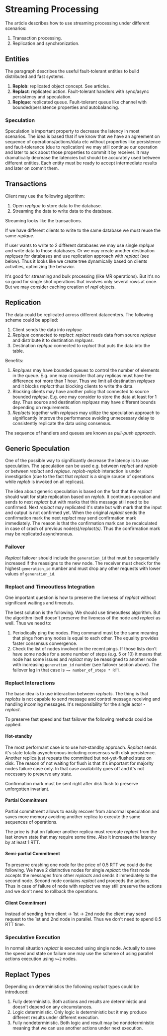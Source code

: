 # Streaming Processing

The article describes how to use streaming processing under different scenarios:

1. Transaction processing.
2. Replication and synchronization.

## Entities

The paragraph describes the useful fault-tolerant entities to build distributed and fast systems.

1. __Replob__: replicated object concept. See articles.
2. __Replact__: replicated action. Fault-tolerant handlers with sync/async persistency and speculation.
3. __Replque__: replicated queue. Fault-tolerant queue like channel with bounded/persistence properties and autobalancing.

### Speculation

Speculation is important property to decrease the latency in most scenarios. The idea is based that if we know that we have an agreement on sequence of operations/actions/data etc without properties like persistence and fault-tolerance (due to replication) we may still continue our operation and later to ack about those properties to commit it by receiver. It may dramatically decrease the latencies but should be accurately used between different entities. Each entity must be ready to accept intermediate results and later on commit them.

## Transactions

Client may use the following algorithm:

1. Open _replque_ to store data to the database.
2. Streaming the data to write data to the database.

Streaming looks like the transactions.

If we have different clients to write to the same database we must reuse the same _replque_.

If user wants to write to 2 different databases we may use single _replque_ and write data to those databases. Or we may create another destination _replques_ for databases and use replication approach with _replact_ (see below). Thus it looks like we create tree dynamically based on clients activities, optimizing the behavior.

It's good for streaming and bulk processing (like MR operations). But it's no so good for single shot operations that involves only several rows at once. But we may consider caching creation of _repl_ objects.

## Replication

The data could be replicated across different datacenters. The following scheme could be applied:

1. Client sends the data into _replque_.
2. _Replque_ connected to _replact_: _replact_ reads data from source _replque_ and distribute it to destination _replques_.
3. Destination _replque_ connected to _replact_ that puts the data into the table.

Benefits:

1. _Replques_ may have bounded queues to control the number of elements in the queue. E.g. one may consider that any replicas must have the difference not more than 1 hour. Thus we limit all destination _replques_ and it blocks _replact_ thus blocking clients to write the data.
2. Blocking clients may have another policy that connected to source bounded _replque_. E.g. one may consider to store the data at least for 1 day. Thus source and destination _replques_ may have different bounds depending on requirements.
3. _Replacts_ together with _replques_ may utilize the speculation approach to significantly improve the performance avoiding
unnecessary delay to consistently replicate the data using consensus.

The sequence of handlers and queues are known as _pull-push approach_.

## Generic Speculation

One of the possible way to significantly decrease the latency is to use speculation. The speculation can be used e.g. between _replact_ and _replob_ or between _replact_ and _replque_. _replob_-_replob_ interaction is under investigation (due to the fact that _replact_ is a single source of operations while _replob_ is invoked on all replicas).

The idea about generic speculation is based on the fact that the _replact_ should wait for state replication based on _replob_. It continues operation and sends to next _replact_ but with marks that this message still need to be confirmed. Next _replact_ may replicated it's state but with mark that the input and output is not confirmed yet. When the original _replact_ sends the confirmation mark the next _replact_ may send confirmation mark immediately. The reason is that the confirmation mark can be recalculated in case of crash of previous node(s)/_replact(s)_. Thus the confirmation mark may be replicated asynchronous.

### Failover

_Replact_ failover should include the `generation_id` that must be sequentially increased if the reassigns to the new node. The receiver must check for the highest `generation_id` number and must drop any other requests with lower values of `generation_id`.

### Replact and Timeoutless Integration

One important question is how to preserve the liveness of _replact_ without significant waitings and timeouts.

The best solution is the following. We should use timeoutless algorithm. But the algorithm itself doesn't preserve the liveness of the node and _replact_ as well. Thus we need to:

1. Periodically ping the nodes. Ping command must be the same meaning that pings from any nodes is equal to each other. The equality provides faster consensus convergence.
2. Check the list of nodes involved in the recent pings. If those lists don't have some nodes for a some number of steps (e.g. 5 or 10) it means that node has some issues and _replact_ may be reassigned to another node with increasing `generation_id` number (see failover section above). The failover lag in that case is `~= number_of_steps * RTT`.

### Replact Interactions

The base idea is to use interaction between _replacts_. The thing is that _replobs_ is not capable to send message and control message receiving and handling incoming messages. It's responsibility for the single actor - _replact_.

To preserve fast speed and fast failover the following methods could be applied.

#### Hot-standby

The most performant case is to use hot-standby approach. _Replact_ sends it's state totally asynchronous including consensus with disk persistence. Another replica just repeats the committed but not-yet-flushed state on disk. The reason of not waiting for flush is that it's important for majority nodes failure case only. In that case availability goes off and it's not necessary to preserve any state.

Confirmation mark must be sent right after disk flush to preserve unforgotten invariant.

#### Partial Commitment

Partial commitment allows to easily recover from abnormal speculation and saves more memory avoiding another replica to execute the same sequences of operations.

The price is that on failover another replica must recreate _replact_ from the last known state that may require some time. Also it increases the latency by at least 1 RTT.

#### Semi-partial Commitment

To preserve crashing one node for the price of 0.5 RTT we could do the following. We have 2 distinctive nodes for single _replact_: the first node accepts the messages from other _replacts_ and sends it immediately to the second node. Second node contains _replact_ and proceeds the actions. Thus in case of failure of node with _replact_ we may still preserve the actions and we don't need to rollback the operations.

#### Client Commitment

Instead of sending from client -> 1st -> 2nd node the client may send request to the 1st and 2nd node in parallel. Thus we don't need to spend 0.5 RTT time.

### Speculative Execution

In normal situation _replact_ is executed using single node. Actually to save the speed and state on failure one may use the scheme of using parallel actions execution using `>=2` nodes.

## Replact Types

Depending on deterministics the following _replact_ types could be introduced:

1. Fully deterministic. Both actions and results are deterministic and doesn't depend on any circumstances.
2. Logic deterministic. Only logic is deterministic but it may produce different results under different execution.
3. Fully nondeterministic. Both logic and result may be nondeterministic meaning that we can use another actions under next execution.
